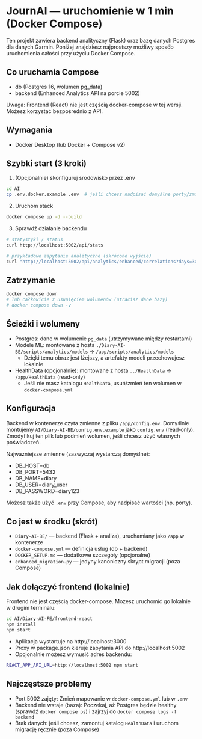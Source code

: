 # JournAI — uruchomienie w 1 min (Docker Compose)

Ten projekt zawiera backend analityczny (Flask) oraz bazę danych Postgres dla danych Garmin. Poniżej znajdziesz najprostszy możliwy sposób uruchomienia całości przy użyciu Docker Compose.

## Co uruchamia Compose
- db (Postgres 16, wolumen pg_data)
- backend (Enhanced Analytics API na porcie 5002)

Uwaga: Frontend (React) nie jest częścią docker-compose w tej wersji. Możesz korzystać bezpośrednio z API.

## Wymagania
- Docker Desktop (lub Docker + Compose v2)

## Szybki start (3 kroki)

1) (Opcjonalnie) skonfiguruj środowisko przez .env
```bash
cd AI
cp .env.docker.example .env  # jeśli chcesz nadpisać domyślne porty/zmienne
```

2) Uruchom stack
```bash
docker compose up -d --build
```

3) Sprawdź działanie backendu
```bash
# statystyki / status
curl http://localhost:5002/api/stats

# przykładowe zapytanie analityczne (skrócone wyjście)
curl "http://localhost:5002/api/analytics/enhanced/correlations?days=30" | head
```

## Zatrzymanie
```bash
docker compose down
# lub całkowicie z usunięciem wolumenów (utracisz dane bazy)
# docker compose down -v
```

## Ścieżki i wolumeny
- Postgres: dane w wolumenie `pg_data` (utrzymywane między restartami)
- Modele ML: montowane z hosta `./Diary-AI-BE/scripts/analytics/models` → `/app/scripts/analytics/models`
  - Dzięki temu obraz jest lżejszy, a artefakty modeli przechowujesz lokalnie
- HealthData (opcjonalnie): montowane z hosta `../HealthData` → `/app/HealthData` (read-only)
  - Jeśli nie masz katalogu `HealthData`, usuń/zmień ten wolumen w `docker-compose.yml`

## Konfiguracja
Backend w kontenerze czyta zmienne z pliku `/app/config.env`.
Domyślnie montujemy `AI/Diary-AI-BE/config.env.example` jako `config.env` (read‑only). Zmodyfikuj ten plik lub podmień wolumen, jeśli chcesz użyć własnych poświadczeń.

Najważniejsze zmienne (zazwyczaj wystarczą domyślne):
- DB_HOST=db
- DB_PORT=5432
- DB_NAME=diary
- DB_USER=diary_user
- DB_PASSWORD=diary123

Możesz także użyć `.env` przy Compose, aby nadpisać wartości (np. porty).

## Co jest w środku (skrót)
- `Diary-AI-BE/` — backend (Flask + analiza), uruchamiany jako `/app` w kontenerze
- `docker-compose.yml` — definicja usług (db + backend)
- `DOCKER_SETUP.md` — dodatkowe szczegóły (opcjonalne)
- `enhanced_migration.py` — jedyny kanoniczny skrypt migracji (poza Compose)

## Jak dołączyć frontend (lokalnie)

Frontend nie jest częścią docker-compose. Możesz uruchomić go lokalnie w drugim terminalu:

```bash
cd AI/Diary-AI-FE/frontend-react
npm install
npm start
```

- Aplikacja wystartuje na http://localhost:3000
- Proxy w package.json kieruje zapytania API do http://localhost:5002
- Opcjonalnie możesz wymusić adres backendu:
```bash
REACT_APP_API_URL=http://localhost:5002 npm start
```

## Najczęstsze problemy
- Port 5002 zajęty: Zmień mapowanie w `docker-compose.yml` lub w `.env`
- Backend nie wstaje (baza): Poczekaj, aż Postgres będzie healthy (sprawdź `docker compose ps`) i zajrzyj do `docker compose logs -f backend`
- Brak danych: jeśli chcesz, zamontuj katalog `HealthData` i uruchom migrację ręcznie (poza Compose)
